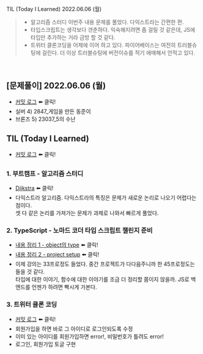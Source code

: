 TIL (Today I Learned) 2022.06.06 (월)
> - 알고리즘 스터디 이번주 내용 문제를 풀었다. 다익스트라는 간편한 편.
> - 타입스크립트는 생각보다 갠춘하다. 익숙해지려면 좀 걸릴 것 같은데, JS에 타입만 추가하는 거라 금방 할 것 같다.
> - 트위터 클론코딩을 어제에 이어 하고 있다. 파이어베이스는 여전히 트러블슈팅에 걸린다. 더 이상 트러블슈팅에 버전이슈를 적기 애매해서 안적고 있다.


<br>

## [문제풀이] 2022.06.06 (월)

- [커밋 로그](https://github.com/soulchicken/AlgorithmSolved/commit/c1615e7a660e676b7929d6c05e89678393920a75) ⬅️ 클릭!
- 실버 4) 2847_게임을 만든 동준이
- 브론즈 5) 23037_5의 수난

## TIL (Today I Learned)

- [커밋 로그](https://github.com/soulchicken/TIL/commit/8db01dca48287b3758d0fef294bda3816d727730) ⬅️ 클릭!

### 1. 부트캠프 - 알고리즘 스터디
- [Dijkstra](https://github.com/soulchicken/TIL/tree/main/BootCamp_PlayData/AlgorithmStudy/8week_Dijkstra) ⬅️ 클릭!
- 다익스트라 알고리즘. 다익스트라의 특징은 문제가 새로운 논리로 나오기 어렵다는 점이다.   
  셋 다 같은 논리를 가져가는 문제가 과제로 나와서 빠르게 풀었다.

### 2. TypeScript - 노마드 코더 타입 스크립트 챌린지 준비
- [내용 정리 1 - object의 type]() ⬅️ 클릭!
- [내용 정리 2 - project setup]() ⬅️ 클릭!
- 이제 강의는 33프로정도 들었다. 중간 프로젝트가 다다음주니까 한 45프로정도는 들을 것 같다.   
  타입에 대한 이야기, 함수에 대한 이야기를 조금 더 정리할 쯤이지 않을까. JS로 백엔드를 언젠가 하려면 빡시게 가본다.

### 3. 트위터 클론 코딩
- [커밋 로그](https://github.com/soulchicken/nwitter/commit/7be81f7135f9ed2119fb156c7d6c2acd61333011) ⬅️ 클릭!
- 회원가입을 하면 바로 그 아이디로 로그인되도록 수정
- 이미 있는 아이디를 회원가입하면 error!, 비밀번호가 틀려도 error!
- 로그인, 회원가입 토글 구현